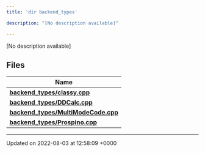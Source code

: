 ```yaml
---
title: 'dir backend_types'

description: "[No description available]"

---
```







[No description available]

## Files

| Name           |
| -------------- |
| **[backend_types/classy.cpp](/documentation/code/gambit_sphinx/files/classy_8cpp/#file-classy.cpp)**  |
| **[backend_types/DDCalc.cpp](/documentation/code/gambit_sphinx/files/ddcalc_8cpp/#file-ddcalc.cpp)**  |
| **[backend_types/MultiModeCode.cpp](/documentation/code/gambit_sphinx/files/multimodecode_8cpp/#file-multimodecode.cpp)**  |
| **[backend_types/Prospino.cpp](/documentation/code/gambit_sphinx/files/prospino_8cpp/#file-prospino.cpp)**  |






-------------------------------

Updated on 2022-08-03 at 12:58:09 +0000
